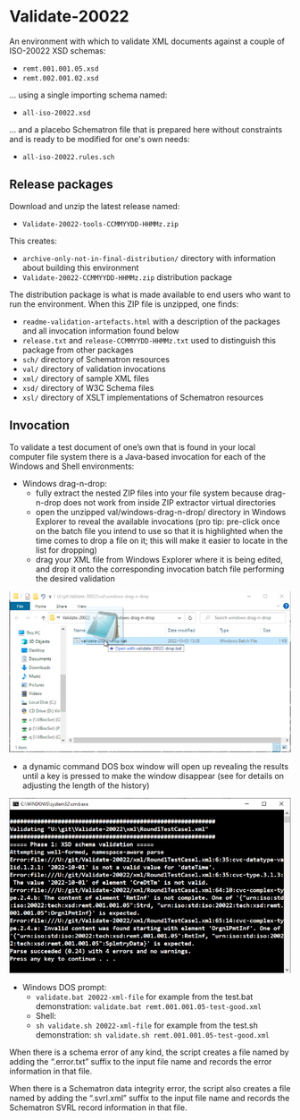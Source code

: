 # Validate-20022

An environment with which to validate XML documents against a couple of ISO-20022 XSD schemas:

- `remt.001.001.05.xsd`
- `remt.002.001.02.xsd`

... using a single importing schema named:

- `all-iso-20022.xsd`

... and a placebo Schematron file that is prepared here without constraints and is ready to be modified for one's own needs:

- `all-iso-20022.rules.sch`

## Release packages

Download and unzip the latest release named:

- `Validate-20022-tools-CCMMYYDD-HHMMz.zip`

This creates:

- `archive-only-not-in-final-distribution/` directory with information about building this environment
- `Validate-20022-CCMMYYDD-HHMMz.zip` distribution package

The distribution package is what is made available to end users who want to run the environment. When this ZIP file is unzipped, one finds:

- `readme-validation-artefacts.html` with a description of the packages and all invocation information found below
- `release.txt` and `release-CCMMYYDD-HHMMz.txt` used to distinguish this package from other packages
- `sch/` directory of Schematron resources
- `val/` directory of validation invocations
- `xml/` directory of sample XML files
- `xsd/` directory of W3C Schema files
- `xsl/` directory of XSLT implementations of Schematron resources

## Invocation

To validate a test document of one’s own that is found in your local computer file system there is a Java-based invocation for each of the Windows and Shell environments:
- Windows drag-n-drop:
  - fully extract the nested ZIP files into your file system because drag-n-drop does not work from inside ZIP extractor virtual directories
  - open the unzipped val/windows-drag-n-drop/ directory in Windows Explorer to reveal the available invocations (pro tip: pre-click once on the batch file you intend to use so that it is highlighted when the time comes to drop a file on it; this will make it easier to locate in the list for dropping)
  - drag your XML file from Windows Explorer where it is being edited, and drop it onto the corresponding invocation batch file performing the desired validation

![Windows drag-and-drop](README-drag.png "Windows drag-and-drop")

  - a dynamic command DOS box window will open up revealing the results until a key is pressed to make the window disappear (see  for details on adjusting the length of the history)
  
![Windows drop](README-drop.png "Windows drop")
  
- Windows DOS prompt:
  - `validate.bat 20022-xml-file`
for example from the test.bat demonstration:
`validate.bat remt.001.001.05-test-good.xml`
  - Shell:
  - `sh validate.sh 20022-xml-file`
for example from the test.sh demonstration:
`sh validate.sh remt.001.001.05-test-good.xml`

When there is a schema error of any kind, the script creates a file named by adding the “.error.txt” suffix to the input file name and records the error information in that file.

When there is a Schematron data integrity error, the script also creates a file named by adding the “.svrl.xml” suffix to the input file name and records the Schematron SVRL record information in that file.
